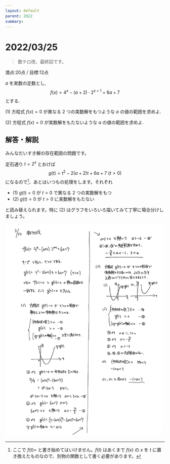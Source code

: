 ```yaml
---
layout: default
parent: 2022
summary: 
---
```


# 2022/03/25

> 数テロ改、最終回です。

満点:20点 / 目標:12点

$a$ を実数の定数とし, $$ f(x) = 4^x-(a+2) \cdot 2^{x+1} +6a+7 $$ とする.

(1) 方程式 $f(x)=0$ が異なる $2$ つの実数解をもつような $a$ の値の範囲を求めよ.

(2) 方程式 $f(x)=0$ が実数解をもたないような $a$ の値の範囲を求めよ.

## 解答・解説

みんなだいすき解の存在範囲の問題です。

定石通り $t=2^x$ とおけば $$ g(t) = t^2-2(a+2)t+6a+7 \ (t>0) $$ になるので[^1]、あとはいつもの処理をします。それぞれ

- (1) $g(t)=0$ が $t>0$ で異なる $2$ つの実数解をもつ
- (2) $g(t)=0$ が $t>0$ に実数解をもたない

と読み替えられます。特に (2) はグラフをいろいろ描いてみて丁寧に場合分けしましょう。

![](img/mathterro_20220325.jpg)

[^1]: ここで $f(t)=$ と書き始めてはいけません。$f(t)$ はあくまで $f(x)$ の $x$ を $t$ に置き換えたものなので、別物の関数として書く必要があります。